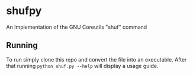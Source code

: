 # shufpy

An Implementation of the GNU Coreutils "shuf" command

## Running

To run simply clone this repo and convert the file into an executable. After that running ```python shuf.py --help``` will display a usage guide.
